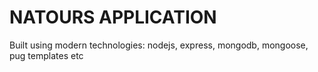 # NATOURS APPLICATION

Built using modern technologies: nodejs, express, mongodb, mongoose, pug templates etc